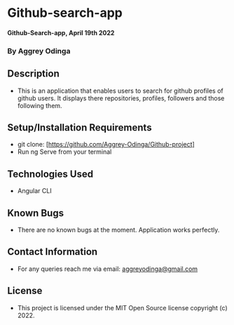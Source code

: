 # Github-search-app
#### Github-Search-app, April 19th 2022

### By **Aggrey Odinga**

## Description

- This is an application that enables users to search for github profiles of github users. It displays there repositories, profiles, followers and those following them.
## Setup/Installation Requirements
- git clone: [https://github.com/Aggrey-Odinga/Github-project]
- Run ng Serve from your terminal


## Technologies Used
- Angular CLI

## Known Bugs
- There are no known bugs at the moment. Application works perfectly.

## Contact Information
- For any queries reach me via email: aggreyodinga@gmail.com

## License
- This project is licensed under the MIT Open Source license copyright (c) 2022.